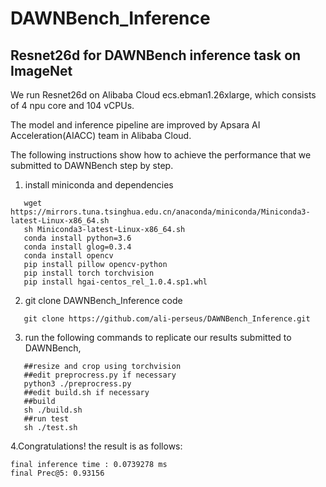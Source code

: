 # DAWNBench_Inference
## Resnet26d for DAWNBench inference task on ImageNet

We run Resnet26d on Alibaba Cloud ecs.ebman1.26xlarge, which consists of 4 npu core and 104 vCPUs.

The model and inference pipeline are improved by Apsara AI Acceleration(AIACC) team in Alibaba Cloud.

The following instructions show how to achieve the performance that we submitted to DAWNBench step by step.

1. install miniconda and dependencies
```shell
   wget https://mirrors.tuna.tsinghua.edu.cn/anaconda/miniconda/Miniconda3-latest-Linux-x86_64.sh
   sh Miniconda3-latest-Linux-x86_64.sh
   conda install python=3.6
   conda install glog=0.3.4
   conda install opencv
   pip install pillow opencv-python
   pip install torch torchvision
   pip install hgai-centos_rel_1.0.4.sp1.whl
```

2. git clone DAWNBench_Inference code
```
   git clone https://github.com/ali-perseus/DAWNBench_Inference.git
```

3. run the following commands to replicate our results submitted to DAWNBench,  
```shell
   ##resize and crop using torchvision
   ##edit preprocress.py if necessary
   python3 ./preprocress.py
   ##edit build.sh if necessary
   ##build
   sh ./build.sh
   ##run test
   sh ./test.sh
```

4.Congratulations! the result is as follows:
```shell
final inference time : 0.0739278 ms
final Prec@5: 0.93156
```
